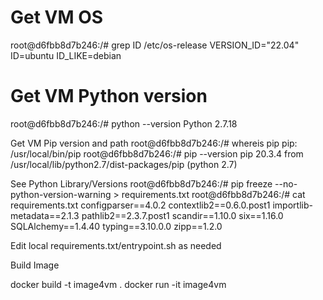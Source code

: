 # Get VM OS 
root@d6fbb8d7b246:/# grep ID /etc/os-release
VERSION_ID="22.04"
ID=ubuntu
ID_LIKE=debian

# Get VM Python version
root@d6fbb8d7b246:/# python --version
Python 2.7.18

Get VM Pip version and path
root@d6fbb8d7b246:/# whereis pip
pip: /usr/local/bin/pip
root@d6fbb8d7b246:/# pip --version
pip 20.3.4 from /usr/local/lib/python2.7/dist-packages/pip (python 2.7)

See Python Library/Versions
root@d6fbb8d7b246:/# pip freeze --no-python-version-warning > requirements.txt
root@d6fbb8d7b246:/# cat requirements.txt
configparser==4.0.2
contextlib2==0.6.0.post1
importlib-metadata==2.1.3
pathlib2==2.3.7.post1
scandir==1.10.0
six==1.16.0
SQLAlchemy==1.4.40
typing==3.10.0.0
zipp==1.2.0

Edit local requirements.txt/entrypoint.sh as needed

Build Image

docker build -t image4vm .
docker run -it image4vm
